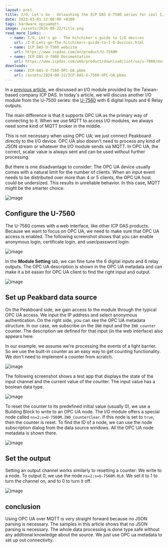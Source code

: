 ```yaml
---
layout: post
title: I/O, Let's Go - Unleashing the ICP DAS U-7500 series for cool I/O action with OPC UA 
date: 2023-03-01 12:00:00 +0200
tags: hardware opcuamqtt
image: /assets/2024-08-22/title.png
read_more_links:
  - name: I/O, Let's go - The hitchiker's guide to I/O devices 
    url: /I-O-Lets-go-The-hitchikers-guide-to-I-O-devices.html
  - name: ICP DAS U-7560 website
    url: https://www.icpdas.com/en/product/U-7560M
  - name: ICP DAS U-7000 Documentation
    url: https://www.icpdas.com/web/product/download/iiot/ua/u-7000/document/user_manual/ua-io_user_manual_en.pdf
downloads:
  - name: ICP-DAS-U-7560-OPC-UA.pbmx
    url: /assets/2024-08-22/ICP-DAS-U-7560-OPC-UA.pbmx
---
```

In a [previous article](/I-O-Lets-Go-Unleashing-the-ICP-DAS-ET-2254-with-MQTT-and-Peakboard.html), we discussed an I/O module provided by the Taiwan-based company ICP DAS. In today's article, we will discuss another I/O module from the U-7500 series: the [U-7560](https://www.icpdas.com/en/product/U-7560M) with 6 digital Inputs and 6 Relay outputs.

The main difference is that it supports OPC UA as the primary way of connecting to it. When we use MQTT to access I/O modules, we always need some kind of MQTT broker in the middle.

This is not necessary when using OPC UA; we just connect Peakboard directly to the I/O device. OPC UA also doesn't need to process any kind of JSON stream or whatever the I/O module sends via MQTT. In OPC UA, the correct, scalar value is always sent and can be used without further processing.

But there is one disadvantage to consider: The OPC UA device usually comes with a natural limit for the number of clients. When an input event needs to be distributed over more than 4 or 5 clients, the OPC UA host could be undersized. This results in unreliable behavior. In this case, MQTT might be the smarter choice.

![image](/assets/2024-08-22/010.png)

## Configure the U-7560

The U-7560 comes with a web interface, like other ICP DAS products. Because we want to focus on OPC UA, we need to make sure that OPC UA access is enabled. The following screenshot shows that you can enable anonymous login, certificate login, and user/password login:

![image](/assets/2024-08-22/020.png)

In the **Module Setting** tab, we can fine tune the 6 digital inputs and 6 relay outputs. The OPC UA description is shown in the OPC UA metadata and can make it a bit easier for OPC UA client to find the right input and output.

![image](/assets/2024-08-22/030.png)

## Set up Peakbard data source

On the Peakboard side, we gain access to the module through the typical OPC UA access. We input the IP address and select anonymous authentication. On the right side, you can see the OPC UA metadata structure. In our case, we subscribe on the `IN0` input and the `IN0_counter` counter. The description we defined for that input (in the web interface) also appears here.

In our example, we assume we're processing the events of a light barrier. So we use the built-in counter as an easy way to get counting functionality. We don't need to implement a counter from scratch.

![image](/assets/2024-08-22/040.png)

The following screenshot shows a test app that displays the state of the input channel and the current value of the counter. The input value has a boolean data type.

![image](/assets/2024-08-22/050.png)

To reset the counter to its predefined initial value (usually 0), we use a Building Block to write to an OPC UA node. The I/O module offers a special node called `ns=2;s=U-7560M.IN0_CounterClear`. If this node is set to `true`, then the counter is reset. To find the ID of a node, we can use the node subscription dialog from the data source windows. All the OPC UA node metadata is shown there.

![image](/assets/2024-08-22/060.png)

## Set the output

Setting an output channel works similarly to resetting a counter: We write to a node. To output 0, we use the node `ns=2;s=U-7560M.RL0`. We set it to 1 to turn the channel on, and to 0 to turn it off.

![image](/assets/2024-08-22/070.png)

## conclusion

Using OPC UA over MQTT is very straight forward because no JSON parsing is necessary. The samples in this article shows that no JSON parsing is necessary. The whole data processing is done type safe without any addtional knowledge about the source. We just use OPC ua metadata to set up out connectivity.  


